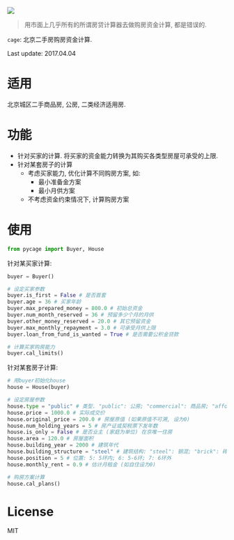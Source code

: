 ![](https://upload.wikimedia.org/wikipedia/commons/8/82/ColorBeijingMap.png)

> 用市面上几乎所有的所谓房贷计算器去做购房资金计算, 都是错误的.

`cage`: 北京二手房购房资金计算.

Last update: 2017.04.04

# 适用

北京城区二手商品房, 公房, 二类经济适用房.

# 功能

- 针对买家的计算. 将买家的资金能力转换为其购买各类型房屋可承受的上限.
- 针对某套房子的计算
  - 考虑买家能力, 优化计算不同购房方案, 如:
    - 最小准备金方案
    - 最小月供方案
  - 不考虑资金约束情况下, 计算购房方案

# 使用

```python
from pycage import Buyer, House
```

针对某买家计算:

```python
buyer = Buyer()

# 设定买家参数 
buyer.is_first = False # 是否首套
buyer.age = 36 # 买家年龄
buyer.max_prepared_money = 800.0 # 初始总资金
buyer.num_month_reserved = 36 # 预留多少个月的月供
buyer.other_money_reserved = 20.0 # 其它预留资金
buyer.max_monthly_repayment = 3.0 # 可承受月供上限
buyer.loan_from_fund_is_wanted = True # 是否需要公积金贷款

# 计算买家购房能力
buyer.cal_limits()
```

针对某套房子计算:

```python
# 用buyer初始化house
house = House(buyer)

# 设定房屋参数
house.type = "public" # 类型. "public": 公房; "commercial": 商品房; "affordable2": 二类经适房
house.price = 1000.0 # 实际成交价
house.original_price = 200.0 # 房屋原值 (如果原值不可溯, 设为0)
house.num_holding_years = 5 # 房产证或契税票下发年数
house.is_only = False # 是否业主 (家庭为单位) 在京唯一住房
house.area = 120.0 # 房屋面积
house.building_year = 2000 # 建筑年代
house.building_structure = "steel" # 建筑结构: "steel": 钢混; "brick": 砖混
house.position = 5 # 位置: 5: 5环内; 6: 5-6环; 7: 6环外
house.monthly_rent = 0.9 # 估计月租金 (如自住设为0)

# 购房方案计算
house.cal_plans()
```

# License

MIT